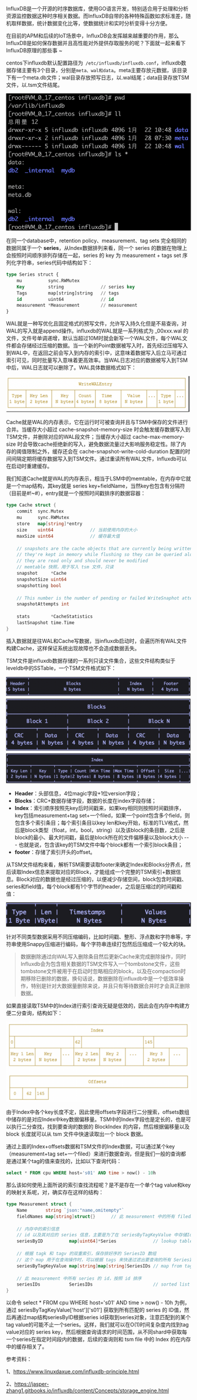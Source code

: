 InfluxDB是一个开源的时序数据库，使用GO语言开发，特别适合用于处理和分析资源监控数据这种时序相关数据。而InfluxDB自带的各种特殊函数如求标准差，随机取样数据，统计数据变化比等，使数据统计和实时分析变得十分方便。

在目前的APM和后续的IoT场景中，InfluxDB会发挥越来越重要的作用，那么InfluxDB是如何保存数据并且高性能对外提供存取服务的呢？下面就一起来看下InfluxDB原理的那些事 ~



centos下influxdb默认配置路径为` /etc/influxdb/influxdb.conf`，influxdb数据存储主要有3个目录，分别是`meta、wal和data`。meta主要存放元数据，该目录下有一个meta.db文件；wal目录存放预写日志，以.wal结尾；data目录存放TSM文件，以.tsm文件结尾。

<img src="./_image/influxdb原理那些事/image-20200128095555081.png"/>

在同一个database中，retention policy、measurement、tag sets 完全相同的数据同属于一个 **series**，从Index数据排列来看，同一个 series 的数据在物理上会按照时间顺序排列存储在一起，series 的 key 为 measurement + tags set 序列化字符串，series代码中结构如下：

```sql
type Series struct {
    mu          sync.RWMutex
    Key         string              // series key
    Tags        map[string]string   // tags
    id          uint64              // id
    measurement *Measurement        // measurement
}
```

WAL就是一种写优化且固定格式的预写文件，允许写入持久化但是不易查询，对WAL的写入就是append操作。influxdb的WAL就是一系列格式为 _00xxx.wal 的文件，文件号单调递增，默认当超过10M时就会新写一个WAL文件，每个WAL文件都会存储经过压缩的数据。当一个新的Point数据被写入时，首先经过压缩写入到WAL中，在返回之前会写入到内存的索引中，这意味着数据写入后立马可通过索引可见，同时批量写入意味着更高效率。当WAL日志对应的数据被写入到TSM中后，WAL日志就可以删除了。WAL具体数据格式如下：

<img src="./_image/influxdb原理那些事/image-20200128095907419.png"/>



Cache就是WAL的内存表示，它在运行时可被查询并且与TSM中保存的文件进行合并。当缓存大小超过 cache-snapshot-memory-size 时会触发缓存数据写入到TSM文件，并删除对应的WAL段文件；当缓存大小超过 cache-max-memory-size 时会导致cache拒绝新的写入，避免数据流量过大影响服务稳定性。除了内存的阈值限制之外，缓存还会在 cache-snapshot-write-cold-duration 配置的时间间隔定期将缓存数据写入到TSM文件。通过重读所有WAL文件，Influxdb可以在启动时重建缓存。

我们知道Cache就是WAL的内存表示，相当于LSM中的memtable，在内存中它就是一个map结构，其key就是 series key+fieldName，当然key也包含有分隔符（目前是#!~#），entry就是一个按照时间戳排序的数据容器：

```go
type Cache struct {
    commit  sync.Mutex
    mu      sync.RWMutex
    store   map[string]*entry
    size    uint64              // 当前使用内存的大小
    maxSize uint64              // 缓存最大值

    // snapshots are the cache objects that are currently being written to tsm files
    // they're kept in memory while flushing so they can be queried along with the cache.
    // they are read only and should never be modified
    // memtable 快照，用于写入 tsm 文件，只读
    snapshot     *Cache
    snapshotSize uint64
    snapshotting bool

    // This number is the number of pending or failed WriteSnaphot attempts since the last successful one.
    snapshotAttempts int

    stats        *CacheStatistics
    lastSnapshot time.Time
}
```

插入数据就是往WAL和Cache写数据，当influxdb启动时，会遍历所有WAL文件构建Cache，这样保证系统出现故障也不会造成数据丢失。



TSM文件是influxdb数据存储的一系列只读文件集合，这些文件结构类似于leveldb中的SSTable，一个TSM文件格式如下：

<img src="./_image/influxdb原理那些事/image-20200128100005621.png"/>

- **Header**：头部信息，4位magic字段+1位version字段；
- **Blocks**：CRC+数据存储字段，数据的长度在index字段存储；
- **Index**：索引顺序按照先key后时间戳来，如果key相同则按照时间戳排序，key包括measurement+tag set+一个filed，如果一个point包含多个field，则包含多个索引条目；每个索引条目以key len和key开始，标准的TLV格式，然后是block类型（float，int，bool，string）以及该block的条目数，之后是block的最小、最大时间戳，最后是block所在的文件偏移量以及block大小 --- 也就是说，包含该key的TSM文件中每个block都有一个索引block条目；
- **footer**：存储了索引开头的offset。

从TSM文件结构来看，解析TSM需要读取footer来确定Index和Blocks分界点，然后读取Index信息来提取对应的Block，才能组成一个完整的TSM索引+数据信息。Block对应的数据也是经过压缩的，以便减少存储空间，block包含时间戳、series和field值，每个block都有1个字节的header，之后是压缩过的时间戳和值：

<img src="./_image/influxdb原理那些事/image-20200128100032489.png"/>

针对不同类型数据采用不同压缩编码，比如时间戳、整形、浮点数和字符串等，字符串使用Snappy压缩进行编码，每个字符串连续打包然后压缩成一个较大的块。

> 数据删除通过向WAL写入删除条目然后更新Cache来完成删除操作，同时Influxdb会为包含相关数据的TSM文件写入一个tombstone文件，这些tombstone文件被用于在启动时忽略相应的block，以及在compaction时期移除已删除的数据，换句话说，数据删除在influxdb中是一个低效率操作，特别是针对大数据量删除来说，并且只有等待数据合并时才会真正删除数据。



如果直接读取TSM中的Index进行索引查询无疑是低效的，因此会在内存中构建方便二分查询，结构如下：

<img src="./_image/influxdb原理那些事/image-20200128100114755.png"/>

由于Index中各个key长度不定，因此使用offsets字段进行二分搜索，offsets数组中储存的是对应Index中key数据偏移量。TSM中的Index字段也是定长的，也是可以执行二分查找，找到要查询的数据的 BlockIndex 的内容，然后根据偏移量以及 block 长度就可以从 tsm 文件中快速读取出一个 block 数据。



通过上面的Index+offsets数据和TSM文件的Index数据，可以通过某个key（measurement+tag set+一个filed）来进行数据查询，但是我们一般的查询都是通过某个tag的值来查找的，比如以下查询代码：

```sql
select * FROM cpu WHERE host='s01' AND time > now() - 10h
```

那么该如何使用上面所说的索引查找流程呢？是不是存在一个单个tag value和key的映射关系呢，对，确实存在这样的结构：

```go
type Measurement struct {
    Name       string `json:"name,omitempty"`
    fieldNames map[string]struct{}      // 此 measurement 中的所有 filedNames

    // 内存中的索引信息
    // id 以及其对应的 series 信息，主要是为了在 seriesByTagKeyValue 中存储Id节约内存
    seriesByID          map[uint64]*Series              // lookup table for series by their id

    // 根据 tagk 和 tagv 的双重索引，保存排好序的 SeriesID 数组
    // 这个 map 用于在查询操作时，可以根据 tags 来快速过滤出要查询的所有 SeriesID，之后根据 SeriesKey 以及时间范围从文件中读取相应内容
    seriesByTagKeyValue map[string]map[string]SeriesIDs // map from tag key to value to sorted set of series ids

    // 此 measurement 中所有 series 的 id，按照 id 排序
    seriesIDs           SeriesIDs                       // sorted list of series IDs in this measurement
}
```

以命令 select * FROM cpu WHERE host='s01' AND time > now() - 10h 为例，通过 seriesByTagKeyValue['host']['s01'] 获取到所有匹配的 series 的 ID值，然后再通过map结构seriesByID根据series id获取到series对象，注意匹配到的某个tag value的可能不止一个series。这样，我们就可以在O(1)时间复杂度内找到tag value对应的 series key，然后根据查询请求的时间范围，从不同shard中获取每一个series在指定时间段内的数据，后续的查询则和 tsm file 中的 Index 的在内存中的缓存相关了。

 

参考资料：

1、https://www.linuxdaxue.com/influxdb-principle.html

2、https://jasper-zhang1.gitbooks.io/influxdb/content/Concepts/storage_engine.html
